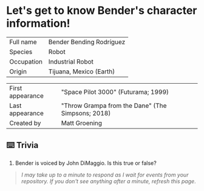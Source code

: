 # Let's get to know Bender's character information!

|   |   |
|---|---|
| Full name  | Bender Bending Rodríguez  |
| Species  |  Robot |
| Occupation  | Industrial Robot  |
| Origin  |  Tijuana, Mexico (Earth) |


|   |   |
|---|---|
| First appearance  | "Space Pilot 3000" (Futurama; 1999)  |
| Last appearance  |  "Throw Grampa from the Dane" (The Simpsons; 2018) |
| Created by  |  Matt Groening |

## :keyboard: Trivia

1. Bender is voiced by John DiMaggio. Is this true or false?

> _I may take up to a minute to respond as I wait for events from your repository. If you don't see anything after a minute, refresh this page_.
